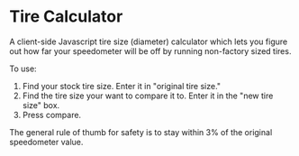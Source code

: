 Tire Calculator
===
A client-side Javascript tire size (diameter) calculator which lets you figure out how far your
speedometer will be off by running non-factory sized tires.

To use:

1. Find your stock tire size. Enter it in "original tire size."
1. Find the tire size your want to compare it to. Enter it in the "new tire size" box.
1. Press compare.

The general rule of thumb for safety is to stay within 3% of the original speedometer value.
